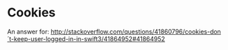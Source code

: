 # Cookies

An answer for: http://stackoverflow.com/questions/41860796/cookies-don´t-keep-user-logged-in-in-swift3/41864952#41864952
